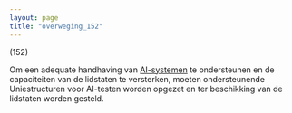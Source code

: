```yaml
---
layout: page
title: "overweging_152"
---
```


(152)

Om een adequate handhaving van [AI-systemen](a3.md#^ai-systeem) te ondersteunen en de capaciteiten van de lidstaten te versterken, moeten ondersteunende Uniestructuren voor AI-testen worden opgezet en ter beschikking van de lidstaten worden gesteld.